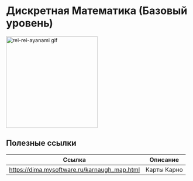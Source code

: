 # Дискретная Математика (Базовый уровень)

<img alt="rei-rei-ayanami gif" src="https://github.com/maxbarsukov/itmo/blob/master/.docs/rei-rei-ayanami.gif" height="250">

## Полезные ссылки

| Ссылка | Описание |
| --- | --- |
| https://dima.mysoftware.ru/karnaugh_map.html | Карты Карно |

